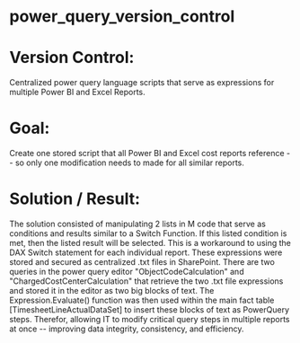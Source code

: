 # power_query_version_control

# Version Control:
  Centralized power query language scripts that serve as expressions for multiple Power BI and Excel Reports.

# Goal: 
  Create one stored script that all Power BI and Excel cost reports reference -- so only one modification needs to made for all similar reports. 

# Solution / Result: 
  The solution consisted of manipulating 2 lists in M code that serve as conditions and results similar to a Switch Function. If this listed condition is met, then the listed result will be selected. This is a workaround to using the DAX Switch statement for each individual report. These expressions were stored and secured as centralized .txt files in SharePoint. There are two queries in the power query editor "ObjectCodeCalculation" and "ChargedCostCenterCalculation" that retrieve the two .txt file expressions and stored it in the editor as two big blocks of text. The Expression.Evaluate() function was then used within the main fact table [TimesheetLineActualDataSet] to insert these blocks of text as PowerQuery steps. Therefor, allowing IT to modify critical query steps in multiple reports at once -- improving data integrity, consistency, and efficiency.
